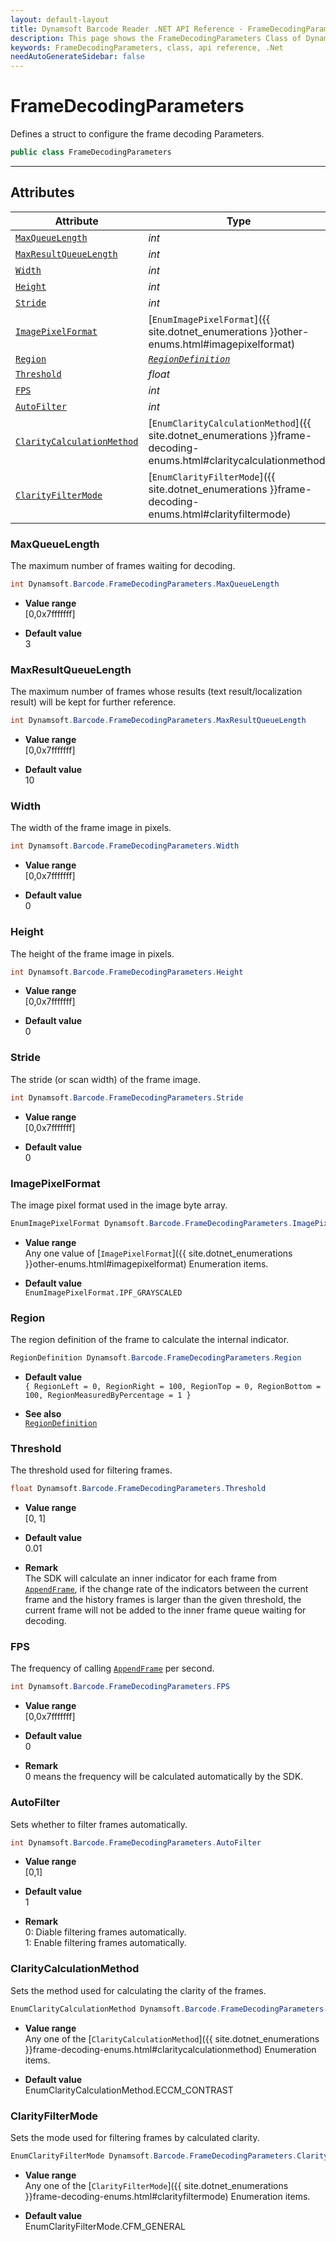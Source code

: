 ```yaml
---
layout: default-layout
title: Dynamsoft Barcode Reader .NET API Reference - FrameDecodingParameters Class
description: This page shows the FrameDecodingParameters Class of Dynamsoft Barcode Reader for .NET SDK.
keywords: FrameDecodingParameters, class, api reference, .Net
needAutoGenerateSidebar: false
---
```



# FrameDecodingParameters
Defines a struct to configure the frame decoding Parameters.  

```C#
public class FrameDecodingParameters
```

---

## Attributes
    
| Attribute | Type |
|---------- | ---- |
| [`MaxQueueLength`](#maxqueuelength) | *int* |
| [`MaxResultQueueLength`](#maxresultqueuelength) | *int* |
| [`Width`](#width) | *int* |
| [`Height`](#height) | *int* |
| [`Stride`](#stride) | *int* |
| [`ImagePixelFormat`](#imagepixelformat) | [`EnumImagePixelFormat`]({{ site.dotnet_enumerations }}other-enums.html#imagepixelformat) |
| [`Region`](#region) | *[`RegionDefinition`](../struct/RegionDefinition.md)* |
| [`Threshold`](#threshold) | *float* |
| [`FPS`](#fps) | *int* |
| [`AutoFilter`](#autofilter) | *int* |
| [`ClarityCalculationMethod`](#claritycalculationmethod) | [`EnumClarityCalculationMethod`]({{ site.dotnet_enumerations }}frame-decoding-enums.html#claritycalculationmethod) |
| [`ClarityFilterMode`](#clarityfiltermode) | [`EnumClarityFilterMode`]({{ site.dotnet_enumerations }}frame-decoding-enums.html#clarityfiltermode) |


### MaxQueueLength
The maximum number of frames waiting for decoding.

```C#
int Dynamsoft.Barcode.FrameDecodingParameters.MaxQueueLength
```

- **Value range**   
    [0,0x7fffffff]   
      
- **Default value**   
    3

### MaxResultQueueLength
The maximum number of frames whose results (text result/localization result) will be kept for further reference.  

```C#
int Dynamsoft.Barcode.FrameDecodingParameters.MaxResultQueueLength
```

- **Value range**   
    [0,0x7fffffff]   
      
- **Default value**   
    10  

### Width
The width of the frame image in pixels. 

```C#
int Dynamsoft.Barcode.FrameDecodingParameters.Width
```

- **Value range**   
    [0,0x7fffffff]   
      
- **Default value**   
    0  

### Height
The height of the frame image in pixels.

```C#
int Dynamsoft.Barcode.FrameDecodingParameters.Height
```

- **Value range**   
    [0,0x7fffffff]   
      
- **Default value**   
    0  

### Stride
The stride (or scan width) of the frame image.

```C#
int Dynamsoft.Barcode.FrameDecodingParameters.Stride
```

- **Value range**   
    [0,0x7fffffff]   
      
- **Default value**   
    0 
      
### ImagePixelFormat
The image pixel format used in the image byte array.

```C#
EnumImagePixelFormat Dynamsoft.Barcode.FrameDecodingParameters.ImagePixelFormat
```

- **Value range**   
    Any one value of [`ImagePixelFormat`]({{ site.dotnet_enumerations }}other-enums.html#imagepixelformat) Enumeration items.
      
- **Default value**   
    `EnumImagePixelFormat.IPF_GRAYSCALED`
      
### Region
The region definition of the frame to calculate the internal indicator.  

```C#
RegionDefinition Dynamsoft.Barcode.FrameDecodingParameters.Region
```

- **Default value**  
    `{ RegionLeft = 0, RegionRight = 100, RegionTop = 0, RegionBottom = 100, RegionMeasuredByPercentage = 1 }`
      
- **See also**   
    [`RegionDefinition`](../struct/RegionDefinition.md)
     
### Threshold
The threshold used for filtering frames.

```C#
float Dynamsoft.Barcode.FrameDecodingParameters.Threshold
```

- **Value range**   
    [0, 1]
      
- **Default value**   
    0.01
    
- **Remark**  
    The SDK will calculate an inner indicator for each frame from [`AppendFrame`](../BarcodeReader/video.md#appendframe), if the change rate of the indicators between the current frame and the history frames is larger than the given threshold, the current frame will not be added to the inner frame queue waiting for decoding.

### FPS
The frequency of calling [`AppendFrame`](../BarcodeReader/video.md#appendframe) per second.

```C#
int Dynamsoft.Barcode.FrameDecodingParameters.FPS
```

- **Value range**   
    [0,0x7fffffff]
      
- **Default value**   
    0  
    
- **Remark**  
    0 means the frequency will be calculated automatically by the SDK.

### AutoFilter
Sets whether to filter frames automatically.

```C#
int Dynamsoft.Barcode.FrameDecodingParameters.AutoFilter
```

- **Value range**   
    [0,1]
      
- **Default value**   
    1  
    
- **Remark**  
    0: Diable filtering frames automatically.  
    1: Enable filtering frames automatically. 
    

### ClarityCalculationMethod
Sets the method used for calculating the clarity of the frames.

```C#
EnumClarityCalculationMethod Dynamsoft.Barcode.FrameDecodingParameters.ClarityCalculationMethod
```

- **Value range**   
    Any one of the [`ClarityCalculationMethod`]({{ site.dotnet_enumerations }}frame-decoding-enums.html#claritycalculationmethod) Enumeration items.   
      
- **Default value**   
    EnumClarityCalculationMethod.ECCM_CONTRAST       

### ClarityFilterMode
Sets the mode used for filtering frames by calculated clarity.

```C#
EnumClarityFilterMode Dynamsoft.Barcode.FrameDecodingParameters.ClarityFilterMode
```

- **Value range**   
    Any one of the [`ClarityFilterMode`]({{ site.dotnet_enumerations }}frame-decoding-enums.html#clarityfiltermode) Enumeration items.   
      
- **Default value**   
    EnumClarityFilterMode.CFM_GENERAL   
